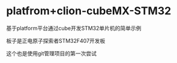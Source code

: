 # platfrom+clion-cubeMX-STM32
基于platform平台通过cube开发STM32单片机的简单示例

板子是正电原子探索者STM32F407开发板

这个也是使用git管理项目的第一次尝试
